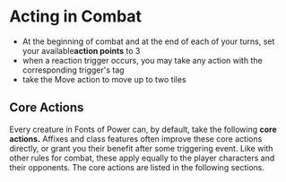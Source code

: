 # Acting in Combat

- At the beginning of combat and at the end of each of your turns, set your available**action points** to 3
- when a reaction trigger occurs, you may take any action with the corresponding trigger's tag
- take the Move action to move up to two tiles

## Core Actions

Every creature in Fonts of Power can, by default, take the following **core actions.** Affixes and class features often improve these core actions directly, or grant you their benefit after some triggering event. Like with other rules for combat, these apply equally to the player characters and their opponents. The core actions are listed in the following sections.
